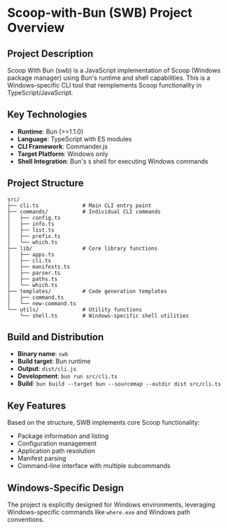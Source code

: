 # Scoop-with-Bun (SWB) Project Overview

## Project Description
Scoop With Bun (swb) is a JavaScript implementation of Scoop (Windows package manager) using Bun's runtime and shell capabilities. This is a Windows-specific CLI tool that reimplements Scoop functionality in TypeScript/JavaScript.

## Key Technologies
- **Runtime**: Bun (>=1.1.0)
- **Language**: TypeScript with ES modules
- **CLI Framework**: Commander.js
- **Target Platform**: Windows only
- **Shell Integration**: Bun's `$` shell for executing Windows commands

## Project Structure
```
src/
├── cli.ts              # Main CLI entry point
├── commands/           # Individual CLI commands
│   ├── config.ts
│   ├── info.ts
│   ├── list.ts
│   ├── prefix.ts
│   └── which.ts
├── lib/                # Core library functions
│   ├── apps.ts
│   ├── cli.ts
│   ├── manifests.ts
│   ├── parser.ts
│   ├── paths.ts
│   └── which.ts
├── templates/          # Code generation templates
│   ├── command.ts
│   └── new-command.ts
└── utils/              # Utility functions
    └── shell.ts        # Windows-specific shell utilities
```

## Build and Distribution
- **Binary name**: `swb`
- **Build target**: Bun runtime
- **Output**: `dist/cli.js`
- **Development**: `bun run src/cli.ts`
- **Build**: `bun build --target bun --sourcemap --outdir dist src/cli.ts`

## Key Features
Based on the structure, SWB implements core Scoop functionality:
- Package information and listing
- Configuration management
- Application path resolution
- Manifest parsing
- Command-line interface with multiple subcommands

## Windows-Specific Design
The project is explicitly designed for Windows environments, leveraging Windows-specific commands like `where.exe` and Windows path conventions.